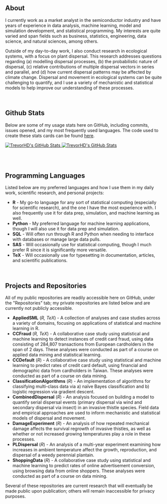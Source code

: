 ## About

I currently work as a market analyst in the semiconductor industry and have years of experience in data analysis, machine learning, model and simulation development, and statistical programming. My interests are quite varied and span fields such as business, statistics, engineering, data science, and natural sciences, among others. 

Outside of my day-to-day work, I also conduct research in ecological systems, with a focus on plant dispersal. This research addresses questions regarding (a) modelling dispersal processes, (b) the probabilistic nature of dispersal, (c) relative contributions of multiple dispersal vectors in series and parallel, and (d) how current dispersal patterns may be affected by climate change. Dispersal and movement in ecological systems can be quite challenging to quantify, and I use a variety of mechanistic and statistical models to help improve our understanding of these processes.

<br/>

## Github Stats

Below are some of my usage stats here on GitHub, including commits, issues opened, and my most frequently used languages. The code used to create these stats cards can be found [here](https://github.com/anuraghazra/github-readme-stats).

<a href = "https://github.com/TrevorHD/TrevorHD">
<picture>
  <source
    srcset = "https://github-readme-stats.vercel.app/api?username=TrevorHD&rank_icon=github&show_icons=true&line_height=24&include_all_commits=true&number_format=long&custom_title=Public%20Repository%20Activity&hide=contribs&theme=dark"
    media = "(prefers-color-scheme: dark)"/>
  <source
    srcset = "https://github-readme-stats.vercel.app/api?username=TrevorHD&rank_icon=github&show_icons=true&line_height=24&include_all_commits=true&number_format=long&custom_title=Public%20Repository%20Activity&hide=contribs"
    media = "(prefers-color-scheme: light), (prefers-color-scheme: no-preference)"/>
  <img src = "https://github-readme-stats.vercel.app/api?username=TrevorHD&rank_icon=github&show_icons=true&line_height=24&include_all_commits=true&number_format=long&custom_title=Public%20Repository%20Activity&hide=contribs" alt = "TrevorHD's GitHub Stats" />
</picture>
</a>

<a href = "https://github.com/TrevorHD/TrevorHD">
<picture>
  <source
    srcset = "https://github-readme-stats.vercel.app/api/top-langs/?username=TrevorHD&layout=compact&card_width=300&langs_count=6&hide=Tcl&size_weight=0.5&count_weight=0.5&theme=dark"
    media = "(prefers-color-scheme: dark)"/>
  <source
    srcset = "https://github-readme-stats.vercel.app/api/top-langs/?username=TrevorHD&layout=compact&card_width=300&langs_count=6&hide=Tcl&size_weight=0.5&count_weight=0.5"
    media = "(prefers-color-scheme: light), (prefers-color-scheme: no-preference)"/>
  <img src = "https://github-readme-stats.vercel.app/api/top-langs/?username=TrevorHD&layout=compact&card_width=300&langs_count=6&hide=Tcl&size_weight=0.5&count_weight=0.5" alt = "TrevorHD's GitHub Stats" />
</picture>
</a>

<br/><br/>

## Programming Languages

Listed below are my preferred languages and how I use them in my daily work, scientific research, and personal projects:

* **R** - My go-to language for any sort of statistical computing (especially for scientific research), and the one I have the most experience with. I also frequently use it for data prep, simulation, and machine learning as well.
* **Python** - My preferred language for machine learning applications, though I will also use it for data prep and simulation.
* **SQL** - Will often run through R and Python when needing to interface with databases or manage large data pulls.
* **SAS** - Will occasionally use for statistical computing, though I much prefer R since it is significantly more versatile.
* **TeX** - Will occasionally use for typesetting in documentation, articles, and scientific publications.

<br/>

## Projects and Repositories

All of my public repositories are readily accessible here on GitHub, under the "Repositories" tab; my private repositories are listed below and are currently not publicly accessible.

* **AppliedSML** (*R, TeX*) - A collection of analyses and case studies across a variety of domains, focusing on applications of statistical and machine learning in R.
* **CCFraud** (*R, TeX*) - A collaborative case study using statistical and machine learning to detect instances of credit card fraud, using data consisting of 284,807 transactions from European cardholders in the span of 2 days. These analyses were conducted as part of a course on applied data mining and statistical learning.
* **CCDefault** (*R*) - A collaborative case study using statistical and machine learning to predict rates of credit card default, using financial and demographic data from cardholders in Taiwan. These analyses were conducted as part of a course on data mining.
* **ClassificationAlgorithms** (*R*) - An implementation of algorithms for classifying multi-class data via a) naïve Bayes classification and b) logistic regression via gradient descent.
* **CombinedDispersal** (*R*) - An analysis focused on building a model to quantify serial dispersal events (primary dispersal via wind and secondary dispersal via insect) in an invasive thistle species. Field data and empirical approaches are used to inform mechanistic and statistical models of dispersal and movement.
* **DamageExperiment** (*R*) - An analysis of how repeated mechanical damage affects the survival regrowth of invasive thistles, as well as whether or not increased growing temperatures play a role in these processes.
* **PLDispersal** (*R*) - An analysis of a multi-year experiment examining how increases in ambient temperature affect the growth, reproduction, and dispersal of a weedy perennial plantain.
* **ShoppingData** (*R*) - A collaborative case study using statistical and machine learning to predict rates of online advertisement conversion, using browsing data from online shoppers. These analyses were conducted as part of a course on data mining.

Several of these repositories are current research that will eventually be made public upon publication; others will remain inaccessible for privacy purposes.
